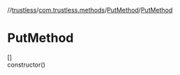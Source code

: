 //[trustless](../../../index.md)/[com.trustless.methods](../index.md)/[PutMethod](index.md)/[PutMethod](-put-method.md)

# PutMethod

[]\
constructor()
